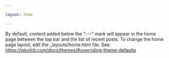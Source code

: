 ```yaml
---

layout: home

---
```


By default, content added below the "---" mark will appear in the home page
between the top bar and the list of recent posts.
To change the home page layout, edit the _layouts/home.html file.
See: https://jekyllrb.com/docs/themes/#overriding-theme-defaults
